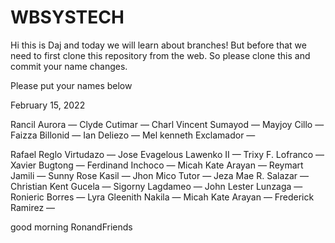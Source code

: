 # WBSYSTECH

Hi this is Daj and today we will learn about branches! But before that we need to first clone this repository from the web. So please clone this and commit your name changes.


Please put your names below

February 15, 2022

Rancil Aurora —
Clyde Cutimar —
Charl Vincent Sumayod —
Mayjoy Cillo —
Faizza Billonid —
Ian Deliezo —
Mel kenneth Exclamador —

Rafael Reglo Virtudazo —
Jose Evagelous Lawenko II —
Trixy F. Lofranco —
Xavier Bugtong —
Ferdinand Inchoco —
Micah Kate Arayan —
Reymart Jamili —
Sunny Rose Kasil —
Jhon Mico Tutor —
Jeza Mae R. Salazar —
Christian Kent Gucela —
Sigorny Lagdameo —
John Lester Lunzaga —
Ronieric Borres —
Lyra Gleenith Nakila —
Micah Kate Arayan — 
Frederick Ramirez —

good morning
RonandFriends